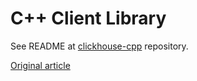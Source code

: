 # C++ Client Library

See README at [clickhouse-cpp](https://github.com/ClickHouse/clickhouse-cpp) repository.

[Original article](https://clickhouse.tech/docs/en/interfaces/cpp/) <!--hide-->
